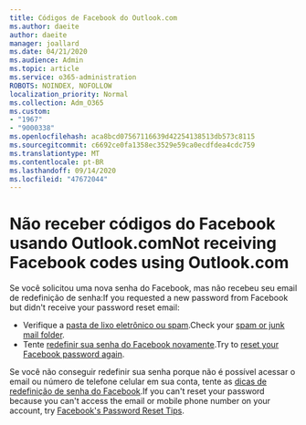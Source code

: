 ```yaml
---
title: Códigos de Facebook do Outlook.com
ms.author: daeite
author: daeite
manager: joallard
ms.date: 04/21/2020
ms.audience: Admin
ms.topic: article
ms.service: o365-administration
ROBOTS: NOINDEX, NOFOLLOW
localization_priority: Normal
ms.collection: Adm_O365
ms.custom:
- "1967"
- "9000338"
ms.openlocfilehash: aca8bcd07567116639d42254138513db573c8115
ms.sourcegitcommit: c6692ce0fa1358ec3529e59ca0ecdfdea4cdc759
ms.translationtype: MT
ms.contentlocale: pt-BR
ms.lasthandoff: 09/14/2020
ms.locfileid: "47672044"
---
```

# <a name="not-receiving-facebook-codes-using-outlookcom"></a><span data-ttu-id="6f0e2-102">Não receber códigos do Facebook usando Outlook.com</span><span class="sxs-lookup"><span data-stu-id="6f0e2-102">Not receiving Facebook codes using Outlook.com</span></span>

<span data-ttu-id="6f0e2-103">Se você solicitou uma nova senha do Facebook, mas não recebeu seu email de redefinição de senha:</span><span class="sxs-lookup"><span data-stu-id="6f0e2-103">If you requested a new password from Facebook but didn't receive your password reset email:</span></span>

- <span data-ttu-id="6f0e2-104">Verifique a [pasta de lixo eletrônico ou spam](https://outlook.live.com/mail/junkemail).</span><span class="sxs-lookup"><span data-stu-id="6f0e2-104">Check your [spam or junk mail folder](https://outlook.live.com/mail/junkemail).</span></span>
- <span data-ttu-id="6f0e2-105">Tente [redefinir sua senha do Facebook novamente](https://aka.ms/facebook-password-reset).</span><span class="sxs-lookup"><span data-stu-id="6f0e2-105">Try to [reset your Facebook password again](https://aka.ms/facebook-password-reset).</span></span>

<span data-ttu-id="6f0e2-106">Se você não conseguir redefinir sua senha porque não é possível acessar o email ou número de telefone celular em sua conta, tente as [dicas de redefinição de senha do Facebook](https://aka.ms/facebook-password-help).</span><span class="sxs-lookup"><span data-stu-id="6f0e2-106">If you can't reset your password because you can't access the email or mobile phone number on your account, try [Facebook's Password Reset Tips](https://aka.ms/facebook-password-help).</span></span>